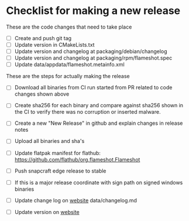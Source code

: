 # Checklist for making a new release

These are the code changes that need to take place
- [ ] Create and push git tag
- [ ] Update version in CMakeLists.txt
- [ ] Update version and changelog at packaging/debian/changelog
- [ ] Update version and changelog at packaging/rpm/flameshot.spec
- [ ] Update data/appdata/flameshot.metainfo.xml

These are the steps for actually making the release
- [ ] Download all binaries from CI run started from PR related to code changes shown above
- [ ] Create sha256 for each binary and compare against sha256 shown in the CI to verify there was no corruption or inserted malware.
- [ ] Create a new "New Release" in github and explain changes in release notes
- [ ] Upload all binaries and sha's
- [ ] Update flatpak manifest for flathub: https://github.com/flathub/org.flameshot.Flameshot 
- [ ] Push snapcraft edge release to stable
- [ ] If this is a major release coordinate with sign path on signed windows binaries 
- [ ] Update change log on [website](https://github.com/flameshot-org/flameshot-org.github.io/) data/changelog.md
- [ ] Update version on [website](https://github.com/flameshot-org/flameshot-org.github.io/blob/master/_coverpage.md)

